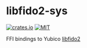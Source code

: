 # libfido2-sys

[![crates.io](https://img.shields.io/crates/v/libfido2-sys?style=flat-square)](https://crates.io/crates/libfido2-sys)
[![MIT](https://img.shields.io/crates/l/libfido2-sys?style=flat-square)](./LICENSE)

FFI bindings to Yubico [libfido2](https://github.com/Yubico/libfido2)
